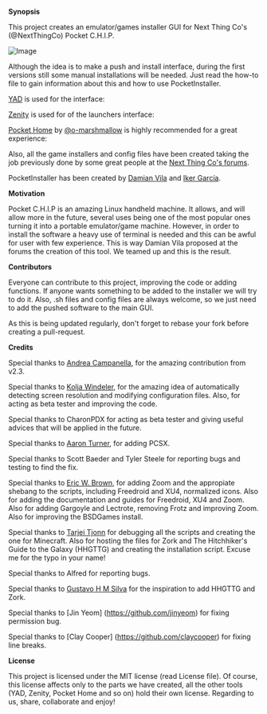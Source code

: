 **Synopsis** 

This project creates an emulator/games installer GUI for Next Thing Co's (@NextThingCo) Pocket C.H.I.P. 

![Image](https://github.com/IkerGarcia/PocketInstaller/blob/master/logo.png) 

Although the idea is to make a push and install interface, during the first versions still some manual installations will be needed. Just read the how-to file to gain information about this and how to use PocketInstaller. 

[YAD](https://sourceforge.net/projects/yad-dialog/) is used for the interface:
 
[Zenity](https://wiki.gnome.org/Projects/Zenity ) is used for of the launchers interface: 

[Pocket Home](https://github.com/o-marshmallow/PocketCHIP-pocket-home) by [@o-marshmallow](https://github.com/o-marshmallow) is highly recommended for a great experience: 


Also, all the game installers and config files have been created taking the job previously done by some great people at the [Next Thing Co's forums](https://bbs.nextthing.co/).

PocketInstaller has been created by [Damian Vila](https://github.com/damianvila) and [Iker García](https://github.com/IkerGarcia). 

**Motivation** 

Pocket C.H.I.P is an amazing Linux handheld machine. It allows, and will allow more in the future, several uses being one of the most popular ones turning it into a portable emulator/game machine. However, in order to install the software a heavy use of terminal is needed and this can be awful for user with few experience. This is way Damian Vila proposed at the forums the creation of this tool. We teamed up and this is the result. 

**Contributors** 

Everyone can contribute to this project, improving the code or adding functions. If anyone wants something to be added to the installer we will try to do it. Also, .sh files and config files are always welcome, so we just need to add the pushed software to the main GUI.

As this is being updated regularly, don't forget to rebase your fork before creating a pull-request. 

**Credits**

Special thanks to [Andrea Campanella](https://github.com/andreacampanella), for the amazing contribution from v2.3.

Special thanks to [Kolja Windeler](https://github.com/KoljaWindeler), for the amazing idea of automatically detecting screen resolution and modifying configuration files. Also, for acting as beta tester and improving the code.

Special thanks to CharonPDX for acting as beta tester and giving useful advices that will be applied in the future.

Special thanks to [Aaron Turner](https://github.com/torch2424), for adding PCSX.

Special thanks to Scott Baeder and Tyler Steele for reporting bugs and testing to find the fix.

Special thanks to [Eric W. Brown](https://github.com/Feneric), for adding Zoom and the appropiate shebang to the scripts, including Freedroid and XU4, normalized icons. Also for adding the documentation and guides for Freedroid, XU4 and Zoom. Also for adding Gargoyle and Lectrote, removing Frotz and improving Zoom. Also for improving the BSDGames install.

Special thanks to [Tarjei Tjonn](https://github.com/CaptainZalo) for debugging all the scripts and creating the one for Minecraft. Also for hosting the files for Zork and The Hitchhiker's Guide to the Galaxy (HHGTTG) and creating the installation script. Excuse me for the typo in your name!

Special thanks to Alfred for reporting bugs.

Special thanks to [Gustavo H M Silva](https://github.com/gustavohmsilva) for the inspiration to add HHGTTG and Zork.

Special thanks to [Jin Yeom] (https://github.com/jinyeom) for fixing permission bug.

Special thanks to [Clay Cooper] (https://github.com/claycooper) for fixing line breaks.

**License** 

This project is licensed under the MIT license (read License file). Of course, this license affects only to the parts we have created, all the other tools (YAD, Zenity, Pocket Home and so on) hold their own license. Regarding to us, share, collaborate and enjoy!
